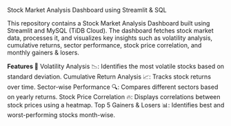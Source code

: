 Stock Market Analysis Dashboard using Streamlit & SQL

This repository contains a Stock Market Analysis Dashboard built using Streamlit and MySQL (TiDB Cloud). The dashboard fetches stock market data, processes it, and visualizes key insights such as volatility analysis, cumulative returns, sector performance, stock price correlation, and monthly gainers & losers.

**Features 🚀**
Volatility Analysis 📉: Identifies the most volatile stocks based on standard deviation.
Cumulative Return Analysis 📈: Tracks stock returns over time.
Sector-wise Performance 🔍: Compares different sectors based on yearly returns.
Stock Price Correlation 🔥: Displays correlations between stock prices using a heatmap.
Top 5 Gainers & Losers 📊: Identifies best and worst-performing stocks month-wise.
